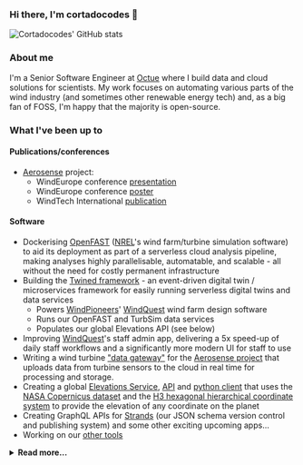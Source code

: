 ### Hi there, I'm cortadocodes 👋

![Cortadocodes' GitHub stats](https://github-readme-stats.vercel.app/api?username=cortadocodes&show_icons=true&theme=transparent&rank_icon=percentile&hide=stars&include_all_commits=true&number_format=long&show=prs_merged&custom_title=GitHub%20stats)

### About me
I'm a Senior Software Engineer at [Octue](https://octue.com) where I build data and cloud solutions for scientists. My work focuses
on automating various parts of the wind industry (and sometimes other renewable energy tech) and, as a big fan of FOSS, 
I'm happy that the majority is open-source.

### What I've been up to

#### Publications/conferences
- [Aerosense](https://rtdt.ai/aerosense) project:
  - WindEurope conference [presentation](https://windeurope.org/tech2022/programme/sessions/monitoring-diagnostics/)
  - WindEurope conference [poster](https://windeurope.org/tech2022/programme/posters/PO022/)
  - WindTech International [publication](https://www.windtech-international.com/editorial-features/from-blade-to-bigquery) 

#### Software
- Dockerising [OpenFAST](https://github.com/OpenFAST/openfast/pull/2121) ([NREL](https://www.nrel.gov/)'s wind farm/turbine simulation software) to aid its deployment as part of a serverless cloud analysis pipeline, making analyses highly parallelisable, automatable, and scalable - all without the need for costly permanent infrastructure     
- Building the [Twined framework](https://github.com/octue/octue-sdk-python) - an event-driven digital twin / microservices framework for easily running serverless digital twins and data services
  - Powers [WindPioneers](https://www.wind-pioneers.com/)' [WindQuest](https://www.wind-pioneers.com/services/windquest-smarter-tools/) wind farm design software
  - Runs our OpenFAST and TurbSim data services
  - Populates our global Elevations API (see below)
- Improving [WindQuest](https://www.wind-pioneers.com/services/windquest-smarter-tools/)'s staff admin app, delivering a 5x speed-up of daily staff workflows and a significantly more modern UI for staff to use
- Writing a wind turbine ["data gateway"](https://github.com/aerosense-ai/data-gateway) for the [Aerosense project](https://rtdt.ai/aerosense) that uploads data from turbine sensors to the cloud in real time for processing and storage.
- Creating a global [Elevations Service](https://github.com/octue/windeurope72hours-elevations-populator), [API](https://github.com/octue/windeurope72hours-elevations-api) and [python client](https://github.com/octue/windeurope72hours-elevations-client-python) that uses the [NASA Copernicus dataset](https://dataspace.copernicus.eu/) and the [H3 hexagonal hierarchical coordinate system](https://h3geo.org/) to provide the elevation of any coordinate on the planet
- Creating GraphQL APIs for [Strands](https://strands.octue.com/) (our JSON schema version control and publishing system) and some other exciting upcoming apps...
- Working on our [other tools](https://www.octue.com/tools)

<details>

<summary><b>Read more...</b></summary>

### Skills
- Cloud computing/engineering with a focus on event-driven serverless microservices
- Containerisation/dockerisation
- Writing REST and GraphQL Django APIs
- Writing and publishing python libraries
- Writing data services to automate and scale previously manual data processing
- Automating devops with GitHub Actions, pre-commit, and other tools

### My approach
- Test-driven
- Modular
- Clean coding
- Automated CI/CD
- [Conventional Commits](https://github.com/octue/conventional-commits) for automated semantic releases and release notes

</details>
